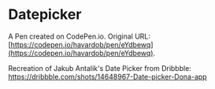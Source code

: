 # Datepicker

A Pen created on CodePen.io. Original URL: [https://codepen.io/havardob/pen/eYdbewq](https://codepen.io/havardob/pen/eYdbewq).

Recreation of Jakub Antalik's Date Picker from Dribbble: https://dribbble.com/shots/14648967-Date-picker-Dona-app 

